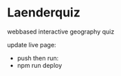 # Laenderquiz

webbased interactive geography quiz

update live page: 
- push
then run:
- npm run deploy